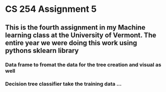 # CS 254 Assignment 5

## This is the fourth assignment in my Machine learning class at the University of Vermont. The entire year we were doing this work using pythons sklearn library
### Data frame to fromat the data for the tree creation and visual as well
### Decision tree classifier take the training data ...
### 